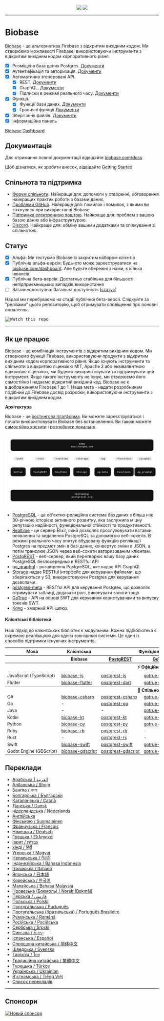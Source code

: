 <p align="center">
<img src="https://user-images.githubusercontent.com/8291514/213727234-cda046d6-28c6-491a-b284-b86c5cede25d.png#gh-light-mode-only">
<img src="https://user-images.githubusercontent.com/8291514/213727225-56186826-bee8-43b5-9b15-86e839d89393.png#gh-dark-mode-only">
</p>

---

# Biobase

[Biobase](https://biobase.com) - це альтернатива Firebase з відкритим вихідним кодом. Ми створюємо можливості Firebase, використовуючи інструменти з відкритим вихідним кодом корпоративного рівня.

- [x] Розміщена база даних Postgres. [Документи](https://biobase.com/docs/guides/database)
- [x] Аутентифікація та авторизація. [Документи](https://biobase.com/docs/guides/auth)
- [x] Автоматично згенеровані API.
  - [x] REST. [Документи](https://biobase.com/docs/guides/api#rest-api-overview)
  - [x] GraphQL. [Документи](https://biobase.com/docs/guides/api#graphql-api-overview)
  - [x] Підписки в режимі реального часу. [Документи](https://biobase.com/docs/guides/api#realtime-api-overview)
- [x] Функції.
  - [x] Функції бази даних. [Документи](https://biobase.com/docs/guides/database/functions)
  - [x] Граничні функції [Документи](https://biobase.com/docs/guides/functions)
- [x] Зберігання файлів. [Документи](https://biobase.com/docs/guides/storage)
- [x] Інформаційна панель

[Biobase Dashboard](https://raw.githubusercontent.com/biobase/biobase/master/apps/www/public/images/github/biobase-dashboard.png)

## Документація

Для отримання повної документації відвідайте [biobase.com/docs](https://biobase.com/docs)

Щоб дізнатися, як зробити внесок, відвідайте [Getting Started](../DEVELOPERS.md)

## Спільнота та підтримка

- [Форум спільноти](https://github.com/biobase-ai/biobase/discussions). Найкраще для: допомоги у створенні, обговорення найкращих практик роботи з базами даних.
- [Проблеми GitHub](https://github.com/biobase-ai/biobase/issues). Найкраще для: помилок і помилок, з якими ви зіткнулися при використанні Biobase.
- [Підтримка електронною поштою](https://biobase.com/docs/support#business-support). Найкраще для: проблем з вашою базою даних або інфраструктурою.
- [Discord](https://discord.biobase.com). Найкраще для: обміну вашими додатками та спілкування зі спільнотою.

## Статус

- [x] Альфа: Ми тестуємо Biobase із закритим набором клієнтів
- [x] Публічна альфа-версія: Будь-хто може зареєструватися на [biobase.com/dashboard](https://biobase.com/dashboard). Але будьте обережні з нами, є кілька нюансів
- [x] Публічна бета-версія: Достатньо стабільна для більшості непідприємницьких випадків використання
- [ ] Загальнодоступна: Загальна доступність [[статус](https://biobase.com/docs/guides/getting-started/features#feature-status)]

Наразі ми перебуваємо на стадії публічної бета-версії. Слідкуйте за "релізами" цього репозиторію, щоб отримувати сповіщення про основні оновлення.

<kbd><img src="https://raw.githubusercontent.com/biobase/biobase/d5f7f413ab356dc1a92075cb3cee4e40a957d5b1/web/static/watch-repo.gif" alt="Watch this repo"/></kbd>

---

## Як це працює

Biobase - це комбінація інструментів з відкритим вихідним кодом. Ми створюємо функції Firebase, використовуючи продукти з відкритим вихідним кодом корпоративного рівня. Якщо існують інструменти та спільноти з відкритою ліцензією MIT, Apache 2 або еквівалентною відкритою ліцензією, ми будемо використовувати та підтримувати цей інструмент. Якщо такого інструменту не існує, ми створюємо його самостійно і надаємо відкритий вихідний код. Biobase не є відображенням Firebase 1 до 1. Наша мета - надати розробникам подібний до Firebase досвід розробки, використовуючи інструменти з відкритим вихідним кодом.

**Архітектура**

Biobase - це [хостингова платформа](https://biobase.com/dashboard). Ви можете зареєструватися і почати використовувати Biobase без встановлення.
Ви також можете [самостійно хостити](https://biobase.com/docs/guides/hosting/overview) і [розробляти локально](https://biobase.com/docs/guides/local-development).

![Архітектура](https://github.com/biobase-ai/biobase/blob/master/apps/docs/public/img/biobase-architecture.svg)

- [PostgreSQL](https://www.postgresql.org/) - це об'єктно-реляційна система баз даних з більш ніж 30-річною історією активного розвитку, яка заслужила міцну репутацію надійності, функціональної стійкості та продуктивності.
- [Realtime](https://github.com/biobase/realtime) - це сервер Elixir, який дозволяє прослуховувати вставки, оновлення та видалення PostgreSQL за допомогою веб-сокетів. В режимі реального часу опитує вбудовану функцію реплікації Postgres на предмет змін в базі даних, конвертує зміни в JSON, а потім транслює JSON через веб-сокети авторизованим клієнтам.
- [PostgREST](http://postgrest.org/) - веб-сервер, який перетворює вашу базу даних PostgreSQL безпосередньо в RESTful API
- [pg_graphql](http://github.com/biobase/pg_graphql/) - розширення PostgreSQL, яке надає API GraphQL
- [Storage](https://github.com/biobase/storage-api) надає RESTful інтерфейс для керування файлами, що зберігаються у S3, використовуючи Postgres для керування дозволами.
- [postgres-meta](https://github.com/biobase/postgres-meta) - RESTful API для керування Postgres, що дозволяє отримувати таблиці, додавати ролі, виконувати запити тощо.
- [GoTrue](https://github.com/netlify/gotrue) - API на основі SWT для керування користувачами та випуску токенів SWT.
- [Kong](https://github.com/Kong/kong) - хмарний API-шлюз.

#### Клієнтські бібліотеки

Наш підхід до клієнтських бібліотек є модульним. Кожна підбібліотека є окремою реалізацією для однієї зовнішньої системи. Це один із способів підтримки існуючих інструментів.

<table style="table-layout:fixed; white-space: nowrap;">
  <tr>
    <th>Мова</th>
    <th>Клієнтська</th>
    <th colspan="5">Функціональні клієнти (у комплекті з клієнтом Biobase)</th>
  </tr>
  
  <tr>
    <th></th>
    <th>Biobase</th>
    <th><a href="https://github.com/postgrest/postgrest" target="_blank" rel="noopener noreferrer">PostgREST</a></th>
    <th><a href="https://github.com/biobase/gotrue" target="_blank" rel="noopener noreferrer">GoTrue</a></th>
    <th><a href="https://github.com/biobase/realtime" target="_blank" rel="noopener noreferrer">Realtime</a></th>
    <th><a href="https://github.com/biobase/storage-api" target="_blank" rel="noopener noreferrer">Storage</a></th>
    <th>Functions</th>
  </tr>
  <!-- TEMPLATE FOR NEW ROW -->
  <!-- START ROW
  <tr>
    <td>lang</td>
    <td><a href="https://github.com/biobase-community/biobase-lang" target="_blank" rel="noopener noreferrer">biobase-lang</a></td>
    <td><a href="https://github.com/biobase-community/postgrest-lang" target="_blank" rel="noopener noreferrer">postgrest-lang</a></td>
    <td><a href="https://github.com/biobase-community/gotrue-lang" target="_blank" rel="noopener noreferrer">gotrue-lang</a></td>
    <td><a href="https://github.com/biobase-community/realtime-lang" target="_blank" rel="noopener noreferrer">realtime-lang</a></td>
    <td><a href="https://github.com/biobase-community/storage-lang" target="_blank" rel="noopener noreferrer">storage-lang</a></td>
  </tr>
  END ROW -->
  
  <th colspan="7">⚡️ Офіційний ⚡️</th>
  
  <tr>
    <td>JavaScript (TypeScript)</td>
    <td><a href="https://github.com/biobase-ai/biobase-js" target="_blank" rel="noopener noreferrer">biobase-js</a></td>
    <td><a href="https://github.com/biobase/postgrest-js" target="_blank" rel="noopener noreferrer">postgrest-js</a></td>
    <td><a href="https://github.com/biobase/gotrue-js" target="_blank" rel="noopener noreferrer">gotrue-js</a></td>
    <td><a href="https://github.com/biobase/realtime-js" target="_blank" rel="noopener noreferrer">realtime-js</a></td>
    <td><a href="https://github.com/biobase/storage-js" target="_blank" rel="noopener noreferrer">storage-js</a></td>
    <td><a href="https://github.com/biobase/functions-js" target="_blank" rel="noopener noreferrer">functions-js</a></td>
  </tr>
    <tr>
    <td>Flutter</td>
    <td><a href="https://github.com/biobase-ai/biobase-flutter" target="_blank" rel="noopener noreferrer">biobase-flutter</a></td>
    <td><a href="https://github.com/biobase/postgrest-dart" target="_blank" rel="noopener noreferrer">postgrest-dart</a></td>
    <td><a href="https://github.com/biobase/gotrue-dart" target="_blank" rel="noopener noreferrer">gotrue-dart</a></td>
    <td><a href="https://github.com/biobase/realtime-dart" target="_blank" rel="noopener noreferrer">realtime-dart</a></td>
    <td><a href="https://github.com/biobase/storage-dart" target="_blank" rel="noopener noreferrer">storage-dart</a></td>
    <td><a href="https://github.com/biobase/functions-dart" target="_blank" rel="noopener noreferrer">functions-dart</a></td>
  </tr>
  
  <th colspan="7">💚 Спільнота 💚</th>
  
  <tr>
    <td>C#</td>
    <td><a href="https://github.com/biobase-community/biobase-csharp" target="_blank" rel="noopener noreferrer">biobase-csharp</a></td>
    <td><a href="https://github.com/biobase-community/postgrest-csharp" target="_blank" rel="noopener noreferrer">postgrest-csharp</a></td>
    <td><a href="https://github.com/biobase-community/gotrue-csharp" target="_blank" rel="noopener noreferrer">gotrue-csharp</a></td>
    <td><a href="https://github.com/biobase-community/realtime-csharp" target="_blank" rel="noopener noreferrer">realtime-csharp</a></td>
    <td><a href="https://github.com/biobase-community/storage-csharp" target="_blank" rel="noopener noreferrer">storage-csharp</a></td>
    <td><a href="https://github.com/biobase-community/functions-csharp" target="_blank" rel="noopener noreferrer">functions-csharp</a></td>
  </tr>
  <tr>
    <td>Go</td>
    <td>-</td>
    <td><a href="https://github.com/biobase-community/postgrest-go" target="_blank" rel="noopener noreferrer">postgrest-go</a></td>
    <td><a href="https://github.com/biobase-community/gotrue-go" target="_blank" rel="noopener noreferrer">gotrue-go</a></td>
    <td>-</td>
    <td><a href="https://github.com/biobase-community/storage-go" target="_blank" rel="noopener noreferrer">storage-go</a></td>
    <td><a href="https://github.com/biobase-community/functions-go" target="_blank" rel="noopener noreferrer">functions-go</a></td>
  </tr>
  <tr>
    <td>Java</td>
    <td>-</td>
    <td>-</td>
    <td><a href="https://github.com/biobase-community/gotrue-java" target="_blank" rel="noopener noreferrer">gotrue-java</a></td>
    <td>-</td>
    <td><a href="https://github.com/biobase-community/storage-java" target="_blank" rel="noopener noreferrer">storage-java</a></td>
    <td>-</td>
  </tr>
  <tr>
    <td>Kotlin</td>
    <td><a href="https://github.com/biobase-community/biobase-kt" target="_blank" rel="noopener noreferrer">biobase-kt</a></td>
    <td><a href="https://github.com/biobase-community/biobase-kt/tree/master/Postgrest" target="_blank" rel="noopener noreferrer">postgrest-kt</a></td>
    <td><a href="https://github.com/biobase-community/biobase-kt/tree/master/GoTrue" target="_blank" rel="noopener noreferrer">gotrue-kt</a></td>
    <td><a href="https://github.com/biobase-community/biobase-kt/tree/master/Realtime" target="_blank" rel="noopener noreferrer">realtime-kt</a></td>
    <td><a href="https://github.com/biobase-community/biobase-kt/tree/master/Storage" target="_blank" rel="noopener noreferrer">storage-kt</a></td>
    <td><a href="https://github.com/biobase-community/biobase-kt/tree/master/Functions" target="_blank" rel="noopener noreferrer">functions-kt</a></td>
  </tr>
  <tr>
    <td>Python</td>
    <td><a href="https://github.com/biobase-community/biobase-py" target="_blank" rel="noopener noreferrer">biobase-py</a></td>
    <td><a href="https://github.com/biobase-community/postgrest-py" target="_blank" rel="noopener noreferrer">postgrest-py</a></td>
    <td><a href="https://github.com/biobase-community/gotrue-py" target="_blank" rel="noopener noreferrer">gotrue-py</a></td>
    <td><a href="https://github.com/biobase-community/realtime-py" target="_blank" rel="noopener noreferrer">realtime-py</a></td>
    <td><a href="https://github.com/biobase-community/storage-py" target="_blank" rel="noopener noreferrer">storage-py</a></td>
    <td><a href="https://github.com/biobase-community/functions-py" target="_blank" rel="noopener noreferrer">functions-py</a></td>
  </tr>
  <tr>
    <td>Ruby</td>
    <td><a href="https://github.com/biobase-community/biobase-rb" target="_blank" rel="noopener noreferrer">biobase-rb</a></td>
    <td><a href="https://github.com/biobase-community/postgrest-rb" target="_blank" rel="noopener noreferrer">postgrest-rb</a></td>
    <td>-</td>
    <td>-</td>
    <td>-</td>
    <td>-</td>
  </tr>
  <tr>
    <td>Rust</td>
    <td>-</td>
    <td><a href="https://github.com/biobase-community/postgrest-rs" target="_blank" rel="noopener noreferrer">postgrest-rs</a></td>
    <td>-</td>
    <td>-</td>
    <td>-</td>
    <td>-</td>
  </tr>
  <tr>
    <td>Swift</td>
    <td><a href="https://github.com/biobase-community/biobase-swift" target="_blank" rel="noopener noreferrer">biobase-swift</a></td>
    <td><a href="https://github.com/biobase-community/postgrest-swift" target="_blank" rel="noopener noreferrer">postgrest-swift</a></td>
    <td><a href="https://github.com/biobase-community/gotrue-swift" target="_blank" rel="noopener noreferrer">gotrue-swift</a></td>
    <td><a href="https://github.com/biobase-community/realtime-swift" target="_blank" rel="noopener noreferrer">realtime-swift</a></td>
    <td><a href="https://github.com/biobase-community/storage-swift" target="_blank" rel="noopener noreferrer">storage-swift</a></td>
    <td><a href="https://github.com/biobase-community/functions-swift" target="_blank" rel="noopener noreferrer">functions-swift</a></td>
  </tr>
  <tr>
    <td>Godot Engine (GDScript)</td>
    <td><a href="https://github.com/biobase-community/godot-engine.biobase" target="_blank" rel="noopener noreferrer">biobase-gdscript</a></td>
    <td><a href="https://github.com/biobase-community/postgrest-gdscript" target="_blank" rel="noopener noreferrer">postgrest-gdscript</a></td>
    <td><a href="https://github.com/biobase-community/gotrue-gdscript" target="_blank" rel="noopener noreferrer">gotrue-gdscript</a></td>
    <td><a href="https://github.com/biobase-community/realtime-gdscript" target="_blank" rel="noopener noreferrer">realtime-gdscript</a></td>
    <td><a href="https://github.com/biobase-community/storage-gdscript" target="_blank" rel="noopener noreferrer">storage-gdscript</a></td>
    <td><a href="https://github.com/biobase-community/functions-gdscript" target="_blank" rel="noopener noreferrer">functions-gdscript</a></td>
  </tr>
  
</table>

<!--- Remove this list if you're translating to another language, it's hard to keep updated across multiple files-->
<!--- Keep only the link to the list of translation files-->

## Переклади

- [Арабська | العربية](/i18n/README.ar.md)
- [Албанська / Shqip](/i18n/README.sq.md)
- [Бангла / বাংলা](/i18n/README.bn.md)
- [Болгарська / Български](/i18n/README.bg.md)
- [Каталонська / Català](/i18n/README.ca.md)
- [Данська / Dansk](/i18n/README.da.md)
- [нідерландська / Nederlands](/i18n/README.nl.md)
- [Англійська](https://github.com/biobase-ai/biobase)
- [Фінською / Suomalainen](/i18n/README.fi.md)
- [Французька / Français](/i18n/README.fr.md)
- [Німецька / Deutsch](/i18n/README.de.md)
- [Грецька / Ελληνικά](/i18n/README.gr.md)
- [Іврит / עברית](/i18n/README.he.md)
- [хінді / हिंदी](/i18n/README.hi.md)
- [Угорська / Magyar](/i18n/README.hu.md)
- [Непальська / नेपाली](/i18n/README.ne.md)
- [Індонезійська / Bahasa Indonesia](/i18n/README.id.md)
- [Італійська / Italiano](/i18n/README.it.md)
- [Японська / 日本語](/i18n/README.jp.md)
- [Корейська / 한국어](/i18n/README.ko.md)
- [Малайська / Bahasa Malaysia](/i18n/README.ms.md)
- [Норвезька (Бокмоль) / Norsk (Bokmål)](/i18n/README.nb-no.md)
- [Перська / فارسی](/i18n/README.fa.md)
- [Польська / Polski](/i18n/README.pl.md)
- [Португальська / Português](/i18n/README.pt.md)
- [Португальська (бразильська) / Português Brasileiro](/i18n/README.pt-br.md)
- [Румунська / Română](/i18n/README.ro.md)
- [Російська / Російська](/i18n/README.ru.md)
- [Сербська / Srpski](/i18n/README.sr.md)
- [Сингала / සිංහල](/i18n/README.si.md)
- [Іспанська / Español](/i18n/README.es.md)
- [Спрощена китайська / 简体中文](/i18n/README.zh-cn.md)
- [Шведська / Svenska](/i18n/README.sv.md)
- [Тайська / ไทย](/i18n/README.th.md)
- [Традиційна китайська / 繁體中文](/i18n/README.zh-tw.md)
- [Турецька / Türkçe](/i18n/README.tr.md)
- [Українська / Ukrainian](/i18n/README.uk.md)
- [В'єтнамська / Tiếng Việt](/i18n/README.vi-vn.md)
- [Список перекладів](/i18n/languages.md) <!--- Keep only this -->

---

## Спонсори

[![Новий спонсор](https://user-images.githubusercontent.com/10214025/90518111-e74bbb00-e198-11ea-8f88-c9e3c1aa4b5b.png)](https://github.com/sponsors/biobase)
